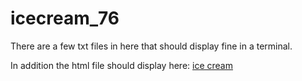 # icecream_76

There are a few txt files in here that should display fine in a terminal.

In addition the html file should display here:
[ice cream](https://joshuacox.github.io/icecream_76/)
